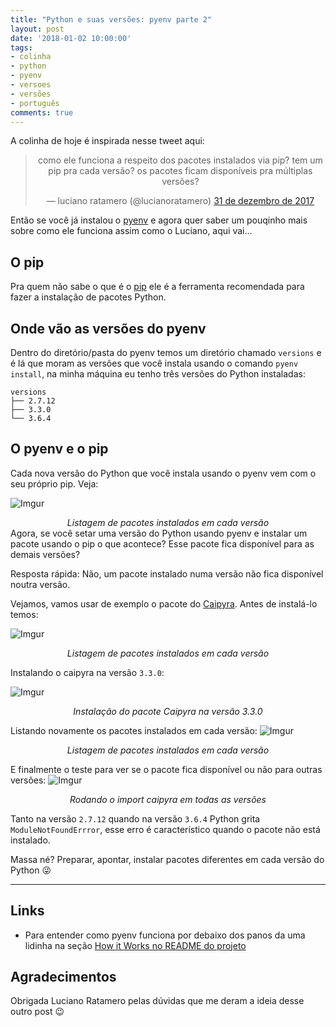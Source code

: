 ```yaml
---
title: "Python e suas versões: pyenv parte 2"
layout: post
date: '2018-01-02 10:00:00'
tags:
- colinha
- python
- pyenv
- versoes
- versões
- português
comments: true
---
```


A colinha de hoje é inspirada nesse tweet aqui:

<center>
<blockquote class="twitter-tweet" data-lang="pt"><p lang="pt" dir="ltr">como ele funciona a respeito dos pacotes instalados via pip? tem um pip pra cada versão? os pacotes ficam disponíveis pra múltiplas versões?</p>&mdash; luciano ratamero (@lucianoratamero) <a href="https://twitter.com/lucianoratamero/status/947291620109639680?ref_src=twsrc%5Etfw">31 de dezembro de 2017</a></blockquote>
<script async src="https://platform.twitter.com/widgets.js" charset="utf-8"></script>
</center>

Então se você já instalou o [pyenv](https://github.com/pyenv/pyenv) e agora quer saber um pouqinho mais sobre como ele funciona assim como o Luciano, aqui vai...

## O pip
Pra quem não sabe o que é o [pip](https://pip.pypa.io/en/stable/) ele é a ferramenta recomendada para fazer a instalação de pacotes Python.

## Onde vão as versões do pyenv
Dentro do diretório/pasta do pyenv temos um diretório chamado `versions` e é lá que moram as versões que você instala usando o comando `pyenv install`, na minha máquina eu tenho três versões do Python instaladas:

~~~ console
versions
├── 2.7.12
├── 3.3.0
└── 3.6.4
~~~

## O pyenv e o pip
Cada nova versão do Python que você instala usando o pyenv vem com o seu próprio pip. Veja:

![Imgur](https://i.imgur.com/HoWFDf8.png)
<center>
<i>Listagem de pacotes instalados em cada versão</i>
</center>
Agora, se você setar uma versão do Python usando pyenv e instalar um pacote usando o pip o que acontece? Esse pacote fica disponível para as demais versões?

Resposta rápida: Não, um pacote instalado numa versão não fica disponível noutra versão.

Vejamos, vamos usar de exemplo o pacote do [Caipyra](https://github.com/jtemporal/caipyra). Antes de instalá-lo temos:

![Imgur](https://i.imgur.com/VxQK3Hn.png)
<center>
<i>Listagem de pacotes instalados em cada versão</i>
</center>

Instalando o caipyra na versão `3.3.0`:

![Imgur](https://i.imgur.com/YV5bJD6.png)
<center>
<i>Instalação do pacote Caipyra na versão 3.3.0</i>
</center>

Listando novamente os pacotes instalados em cada versão:
![Imgur](https://i.imgur.com/xBOnYD1.png)
<center>
<i>Listagem de pacotes instalados em cada versão</i>
</center>

E finalmente o teste para ver se o pacote fica disponível ou não para outras versões:
![Imgur](https://i.imgur.com/SmUqbsm.png)
<center>
<i>Rodando o import caipyra em todas as versões</i>
</center>

Tanto na versão `2.7.12` quando na versão `3.6.4` Python grita `ModuleNotFoundErrror`, esse erro é característico quando o pacote não está instalado.

Massa né? Preparar, apontar, instalar pacotes diferentes em cada versão do Python 😜

----
## Links
- Para entender como pyenv funciona por debaixo dos panos da uma lidinha na seção [How it Works no README do projeto](https://github.com/pyenv/pyenv#how-it-works)

## Agradecimentos
Obrigada Luciano Ratamero pelas dúvidas que me deram a ideia desse outro post 😉
